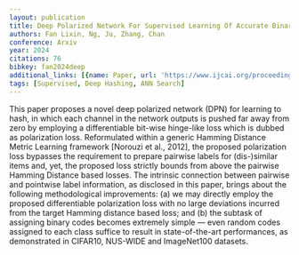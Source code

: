 ```yaml
---
layout: publication
title: Deep Polarized Network For Supervised Learning Of Accurate Binary Hashing Codes
authors: Fan Lixin, Ng, Ju, Zhang, Chan
conference: Arxiv
year: 2024
citations: 76
bibkey: fan2024deep
additional_links: [{name: Paper, url: 'https://www.ijcai.org/proceedings/2020/0115.pdf'}]
tags: [Supervised, Deep Hashing, ANN Search]
---
```

This paper proposes a novel deep polarized network (DPN) for learning to hash, in which each channel in the network outputs is pushed far away
from zero by employing a differentiable bit-wise hinge-like loss which is dubbed as polarization loss. Reformulated within a generic Hamming Distance Metric Learning framework [Norouzi et al.,
2012], the proposed polarization loss bypasses the requirement to prepare pairwise labels for (dis-)similar items and, yet, the proposed loss strictly bounds from above the pairwise Hamming Distance based losses. The intrinsic connection between pairwise and pointwise label information, as
disclosed in this paper, brings about the following methodological improvements: (a) we may directly employ the proposed differentiable polarization loss with no large deviations incurred from
the target Hamming distance based loss; and (b) the subtask of assigning binary codes becomes extremely simple — even random codes assigned to each class suffice to result in state-of-the-art performances, as demonstrated in CIFAR10, NUS-WIDE and ImageNet100 datasets.